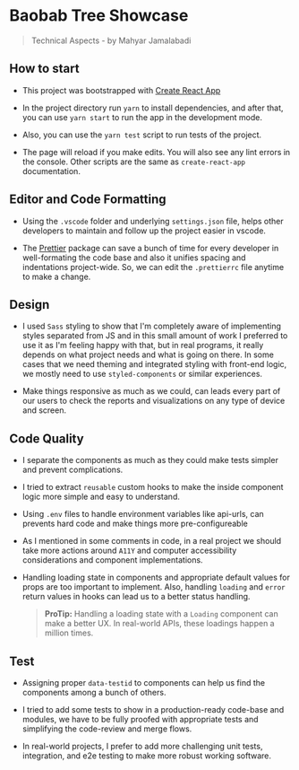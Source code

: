 # Baobab Tree Showcase

> Technical Aspects - by Mahyar Jamalabadi

## How to start

- This project was bootstrapped with [Create React App](https://github.com/facebook/create-react-app)

- In the project directory run `yarn` to install dependencies, and after that, you can use
  `yarn start`
  to run the app in the development mode.

- Also, you can use the `yarn test` script to run tests of the project.

- The page will reload if you make edits.
  You will also see any lint errors in the console.
  Other scripts are the same as `create-react-app` documentation.

## Editor and Code Formatting

- Using the `.vscode` folder and underlying `settings.json` file, helps other developers to maintain and follow up the project easier in vscode.
  
- The [Prettier](https://www.npmjs.com/package/prettier) package can save a bunch of time for every developer in well-formating the code base and also it unifies spacing and indentations project-wide. So, we can edit the `.prettierrc` file anytime to make a change. 

## Design

- I used `Sass` styling to show that I'm completely aware of implementing styles separated from JS and in this small amount of work I preferred to use it as I'm feeling happy with that, but in real programs, it really depends on what project needs and what is going on there. In some cases that we need theming and integrated styling with front-end logic, we mostly need to use `styled-components` or similar experiences.

- Make things responsive as much as we could, can leads every part of our users to check the reports and visualizations on any type of device and screen.

## Code Quality

- I separate the components as much as they could make tests simpler and prevent complications.

- I tried to extract `reusable` custom hooks to make the inside component logic more simple and easy to understand.

- Using `.env` files to handle environment variables like api-urls, can prevents hard code and make things more pre-configureable

- As I mentioned in some comments in code, in a real project we should take more actions around `A11Y` and computer accessibility considerations and component implementations.

- Handling loading state in components and appropriate default values for props are too important to implement. Also, handling `loading` and `error` return values in hooks can lead us to a better status handling.

  > **ProTip:** Handling a loading state with a `Loading` component can make a better UX.  In real-world APIs, these loadings happen a million times.

## Test

- Assigning proper `data-testid` to components can help us find the components among a bunch of others.

- I tried to add some tests to show in a production-ready code-base and modules, we have to be fully proofed with appropriate tests and simplifying the code-review and merge flows.

- In real-world projects, I prefer to add more challenging unit tests, integration, and e2e testing to make more robust working software.
